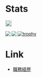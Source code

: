 # Stats
<p align="left">
  <a href="http://twitter.com/biosugar0">
    <img height="20" src="https://img.shields.io/twitter/follow/biosugar0?label=Twitter&logo=twitter&style=flat" />
  </a>
</p>
  
<a href="https://github.com/biosugar0/github-readme-stats">
  <img align="left" src="https://github-readme-stats.vercel.app/api?username=biosugar0&count_private=true&show_icons=true&theme=blue-green" />
</a>
<a href="https://github.com/biosugar0/github-readme-stats">
  <img align="left" src="https://github-readme-stats.vercel.app/api/top-langs/?username=biosugar0&hide=java,html&theme=blue-green" />
</a>

[![trophy](https://github-profile-trophy.vercel.app/?username=biosugar0&theme=onedark)](https://github.com/ryo-ma/github-profile-trophy)

# Link
- [職務経歴](https://github.com/biosugar0/curriculum-vitae)
